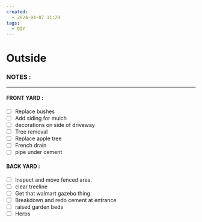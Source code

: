 ```yaml
---
created:
  - 2024-04-07 11:29
tags:
  - DIY
---
```

# Outside

### NOTES :

---
#### FRONT YARD :
- [ ] Replace bushes
- [ ] Add siding for mulch
- [ ] decorations on side of driveway
- [ ] Tree removal
- [ ] Replace apple tree
- [ ] French drain
- [ ] pipe under cement

#### BACK YARD :
- [ ] Inspect and move fenced area.
- [ ] clear treeline
- [ ] Get that walmart gazebo thing.
- [ ] Breakdown and redo cement at entrance
- [ ] raised garden beds
- [ ] Herbs